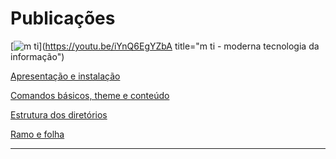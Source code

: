 # Publicações

[![m ti](http://i3.ytimg.com/vi/iYnQ6EgYZbA/maxresdefault.jpg)](https://youtu.be/iYnQ6EgYZbA title="m ti - moderna tecnologia da informação")

[Apresentação e instalação](./apresentacao-instalacao.md#gohugo)

[Comandos básicos, theme e conteúdo](./comandos-basicos-theme-conteudo.md#ambiente-de-desenvolvimento-comandos-básicos-theme-e-conteúdo)

[Estrutura dos diretórios](./estrutura-dos-diretorios.md#estrutura-dos-diretórios)

[Ramo e folha](./ramo-e-folha.md#ramo-e-folha)

---

